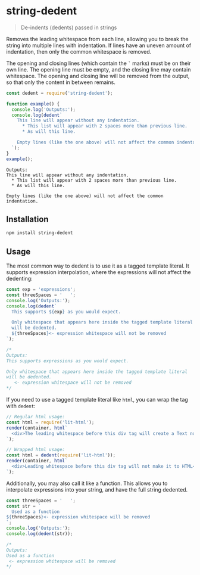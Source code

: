# string-dedent

> De-indents (dedents) passed in strings

Removes the leading whitespace from each line, allowing you to break the
string into multiple lines with indentation. If lines have an uneven amount
of indentation, then only the common whitespace is removed.

The opening and closing lines (which contain the ``` ` ``` marks) must be on their own line. The
opening line must be empty, and the closing line may contain whitespace. The opening and closing
line will be removed from the output, so that only the content in between remains.

```js
const dedent = require('string-dedent');

function example() {
  console.log('Outputs:');
  console.log(dedent`
    This line will appear without any indentation.
      * This list will appear with 2 spaces more than previous line.
      * As will this line.

    Empty lines (like the one above) will not affect the common indentation.
  `);
}
example();
```

```text
Outputs:
This line will appear without any indentation.
  * This list will appear with 2 spaces more than previous line.
  * As will this line.

Empty lines (like the one above) will not affect the common indentation.
```

## Installation

```sh
npm install string-dedent
```

## Usage

The most common way to dedent is to use it as a tagged template literal. It
supports expression interpolation, where the expressions will not affect the
dedenting:

```js
const exp = 'expressions';
const threeSpaces = '   ';
console.log('Outputs:');
console.log(dedent`
  This supports ${exp} as you would expect.

  Only whitespace that appears here inside the tagged template literal
  will be dedented.
  ${threeSpaces}<- expression whitespace will not be removed
`);

/*
Outputs:
This supports expressions as you would expect.

Only whitespace that appears here inside the tagged template literal
will be dedented.
   <- expression whitespace will not be removed
*/
```

If you need to use a tagged template literal like `html`, you can wrap the tag with `dedent`:

```js
// Regular html usage:
const html = require('lit-html');
render(container, html`
  <div>The leading whitespace before this div tag will create a Text node in the output...</div>
`);

// Wrapped html usage:
const html = dedent(require('lit-html'));
render(container, html`
  <div>Leading whitespace before this div tag will not make it to HTML</div>
`);
```

Additionally, you may also call it like a function. This allows you to
interpolate expressions into your string, and have the full string dedented.

```js
const threeSpaces = '   ';
const str = `
  Used as a function
${threeSpaces}<- expression whitespace will be removed
`;
console.log('Outputs:');
console.log(dedent(str));

/*
Outputs:
Used as a function
 <- expression whitespace will be removed
*/
```
